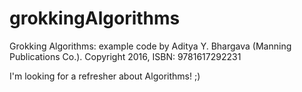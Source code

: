 # grokkingAlgorithms
Grokking Algorithms: example code by Aditya Y. Bhargava (Manning Publications Co.). Copyright 2016, ISBN: 9781617292231

I'm looking for a refresher about Algorithms! ;)
